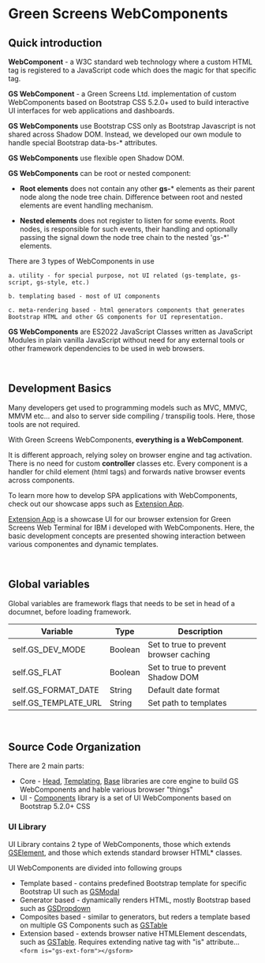 # Green Screens WebComponents                                          
 
## Quick introduction
 
**WebComponent** - a W3C standard web technology where a custom HTML tag is registered to a JavaScript code which does the magic for that specific tag.
 
**GS WebComponent** - a Green Screens Ltd. implementation of custom WebComponents based on Bootstrap CSS 5.2.0+ used to build interactive UI interfaces for web applications and dashboards.
 
**GS WebComponents** use Bootstrap CSS only as Bootstrap Javascript is not shared across Shadow DOM. Instead, we developed our own module to handle special Bootstrap data-bs-* attributes.
 
**GS WebComponents** use flexible open Shadow DOM.
 
**GS WebComponents** can be root or nested component:
 
 - **Root elements** does not contain any other **gs-*** elements as their parent node
along the node tree chain. Difference between root and nested elements are event
handling mechanism.
 
 - **Nested elements** does not register to listen for some events. Root nodes, is
responsible for such events, their handling and optionally passing the signal
down the node tree chain to the nested 'gs-*' elements.
 
There are 3 types of WebComponents in use
 
    a. utility - for special purpose, not UI related (gs-template, gs-script, gs-style, etc.)
 
    b. templating based - most of UI components
 
    c. meta-rendering based - html generators components that generates Bootstrap HTML and other GS components for UI representation.
       
 
**GS WebComponents** are ES2022 JavaScript Classes written as JavaScript Modules in plain vanilla JavaScript without need for any external tools or other framework dependencies to be used in web browsers.

<br>

## Development Basics

Many developers get used to programming models such as MVC, MMVC, MMVM etc... and also to server side compiling  / transpilig tools. Here, those tools are not required.

With Green Screens WebComponents, **everything is a WebComponent**.

It is different approach, relying soley on browser engine and tag activation. There is no need for custom **controller** classes etc. Every component is a handler for child element (html tags) and forwards native browser events across components.

To learn more how to develop SPA applications with WebComponents, check out our showcase apps such as [Extension App](../demos/extension/index.html).

[Extension App](../demos/extension/index.html) is a showcase UI for our browser extension for Green Screens Web Terminal for IBM i developed with WebComponents. Here, the basic development concepts are presented showing interaction between various componentes and dynamic templates.

<br>

## Global variables

Global variables are framework flags that needs to be set in head of a documnet, before loading framework.

| Variable              | Type      | Description                            |
|-----------------------|-----------|----------------------------------------|
| self.GS_DEV_MODE      | Boolean   | Set to true to prevent browser caching | 
| self.GS_FLAT          | Boolean   | Set to true to prevent Shadow DOM      | 
| self.GS_FORMAT_DATE   | String    | Default date format                    | 
| self.GS_TEMPLATE_URL  | String    | Set path to templates                  |

<br>

## Source Code Organization

There are 2 main parts:

* Core - [Head](../modules/head/), [Templating](../modules/templating/), [Base](../modules/base/) libraries are core engine to build GS WebComponents and hable various browser "things"
* UI - [Components](../modules/components/) library is a set of UI WebComponents based on Bootstrap 5.2.0+ CSS

### UI Library

UI Library contains 2 type of WebComponents, those which extends [GSElement](../modules/base/GSElement.mjs), and those which extends standard browser HTML* classes.

UI WebComponents are divided into following groups

* Template based - contains predefined Bootstrap template for specific Bootstrap UI such as [GSModal](../modules/components/GSModal.mjs)
* Generator based - dynamically renders HTML, mostly Bootstrap based such as [GSDropdown](../modules/components/GSDropdown.mjs) 
* Composites based - similar to generators, but reders a template based on multiple GS Components such as [GSTable](../modules/components/table/GSTable.mjs)
* Extension based - extends browser native HTMLElement descendats, such as [GSTable](../modules/components/ext/GSFormExt.mjs). Requires extending native tag with "is" attribute... ```<form is="gs-ext-form"></gsform>```



